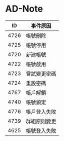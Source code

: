 # AD-Note
|ID|事件原因|
|----|----|
|4726|帳號刪除|
|4725|帳號停用|
|4720|新建帳號|
|4722|帳號啟用|
|4723|嘗試變更密碼|
|4724|重設密碼|
|4767|帳戶解鎖|
|4740|帳號鎖定|
|4776|帳戶登入失敗|
|4739|群組原則變更|
|4625|帳號登入失敗|
